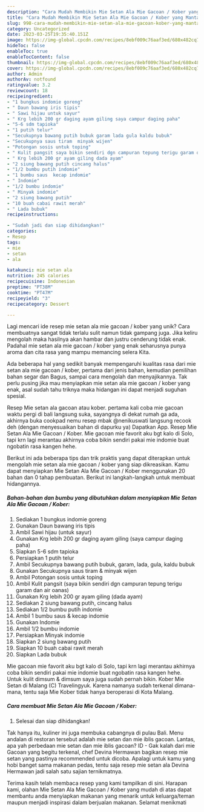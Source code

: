 ```yaml
---
description: "Cara Mudah Membikin Mie Setan Ala Mie Gacoan / Kober yang Mantap"
title: "Cara Mudah Membikin Mie Setan Ala Mie Gacoan / Kober yang Mantap"
slug: 998-cara-mudah-membikin-mie-setan-ala-mie-gacoan-kober-yang-mantap
category: Uncategorized
date: 2023-03-25T19:35:40.151Z
image: https://img-global.cpcdn.com/recipes/8ebf009c76aaf3ed/680x482cq70/mie-setan-ala-mie-gacoan-kober-foto-resep-utama.jpg
hideToc: false
enableToc: true
enableTocContent: false
thumbnail: https://img-global.cpcdn.com/recipes/8ebf009c76aaf3ed/680x482cq70/mie-setan-ala-mie-gacoan-kober-foto-resep-utama.jpg
cover: https://img-global.cpcdn.com/recipes/8ebf009c76aaf3ed/680x482cq70/mie-setan-ala-mie-gacoan-kober-foto-resep-utama.jpg
author: Admin
authorAv: notfound
ratingvalue: 3.2
reviewcount: 18
recipeingredient:
- "1 bungkus indomie goreng"
- " Daun bawang iris tipis"
- " Sawi hijau untuk sayur"
- " Krg lebih 200 gr daging ayam giling saya campur daging paha"
- "5-6 sdm tapioka"
- "1 putih telur"
- "Secukupnya bawang putih bubuk garam lada gula kaldu bubuk"
- "Secukupnya saus tiram  minyak wijen"
- "Potongan sosis untuk toping"
- " Kulit pangsit saya bikin sendiri dgn campuran tepung terigu garam dan air oanas"
- " Krg lebih 200 gr ayam giling dada ayam"
- "2 siung bawang putih cincang halus"
- "1/2 bumbu putih indomie"
- "1 bumbu saus  kecap indomie"
- " Indomie"
- "1/2 bumbu indomie"
- " Minyak indomie"
- "2 siung bawang putih"
- "10 buah cabai rawit merah"
- " Lada bubuk"
recipeinstructions:

- "Sudah jadi dan siap dihidangkan!"
categories:
- Resep
tags:
- mie
- setan
- ala

katakunci: mie setan ala 
nutrition: 245 calories
recipecuisine: Indonesian
preptime: "PT38M"
cooktime: "PT47M"
recipeyield: "3"
recipecategory: Dessert

---
```





Lagi mencari ide resep mie setan ala mie gacoan / kober yang unik? Cara membuatnya sangat tidak terlalu sulit namun tidak gampang juga. Jika keliru mengolah maka hasilnya akan hambar dan justru cenderung tidak enak. Padahal mie setan ala mie gacoan / kober yang enak seharusnya punya aroma dan cita rasa yang mampu memancing selera Kita.





Ada beberapa hal yang sedikit banyak mempengaruhi kualitas rasa dari mie setan ala mie gacoan / kober, pertama dari jenis bahan, kemudian pemilihan bahan segar dan Bagus, sampai cara mengolah dan menyajikannya. Tak perlu pusing jika mau menyiapkan mie setan ala mie gacoan / kober yang enak,      asal sudah tahu triknya maka hidangan ini dapat menjadi suguhan spesial.














Resep Mie setan ala gacoan atau kober. pertama kali coba mie gacoan waktu pergi di bali langsung suka, sayangnya di dekat rumah ga ada, akhirnya buka cookpad nemu resep mbak @nenikuswati langsung recook deh (dengan menyesuaikan bahan di dapurku ya) Dapatkan App. Resep Mie Setan Ala Mie Gacoan / Kober. Mie gacoan mie favorit aku bgt kalo di Solo, tapi krn lagi merantau akhirnya coba bikin sendiri pakai mie indomie buat ngobatin rasa kangen hehe.






Berikut ini ada beberapa tips dan trik praktis yang dapat diterapkan untuk mengolah mie setan ala mie gacoan / kober yang siap dikreasikan. Kamu dapat menyiapkan Mie Setan Ala Mie Gacoan / Kober menggunakan 20 bahan dan 0 tahap pembuatan. Berikut ini langkah-langkah untuk membuat hidangannya.

<!--inarticleads1-->

##### Bahan-bahan dan bumbu yang dibutuhkan dalam menyiapkan Mie Setan Ala Mie Gacoan / Kober:

1. Sediakan 1 bungkus indomie goreng
1. Gunakan  Daun bawang iris tipis
1. Ambil  Sawi hijau (untuk sayur)
1. Gunakan  Krg lebih 200 gr daging ayam giling (saya campur daging paha)
1. Siapkan 5-6 sdm tapioka
1. Persiapkan 1 putih telur
1. Ambil Secukupnya bawang putih bubuk, garam, lada, gula, kaldu bubuk
1. Gunakan Secukupnya saus tiram &amp; minyak wijen
1. Ambil Potongan sosis untuk toping
1. Ambil  Kulit pangsit (saya bikin sendiri dgn campuran tepung terigu garam dan air oanas)
1. Gunakan  Krg lebih 200 gr ayam giling (dada ayam)
1. Sediakan 2 siung bawang putih, cincang halus
1. Sediakan 1/2 bumbu putih indomie
1. Ambil 1 bumbu saus &amp; kecap indomie
1. Gunakan  Indomie
1. Ambil 1/2 bumbu indomie
1. Persiapkan  Minyak indomie
1. Siapkan 2 siung bawang putih
1. Siapkan 10 buah cabai rawit merah
1. Siapkan  Lada bubuk


Mie gacoan mie favorit aku bgt kalo di Solo, tapi krn lagi merantau akhirnya coba bikin sendiri pakai mie indomie buat ngobatin rasa kangen hehe. Untuk kulit dimsum &amp; dimsum saya juga sudah pernah bikin. Kober Mie Setan di Malang (C) Travelingyuk. Karena namanya sudah terkenal dimana-mana, tentu saja Mie Kober tidak hanya beroperasi di Kota Malang. 

<!--inarticleads2-->

##### Cara membuat Mie Setan Ala Mie Gacoan / Kober:


1. Selesai dan siap dihidangkan!

Tak hanya itu, kuliner ini juga membuka cabangnya di pulau Bali. Menu andalan di restoran tersebut adalah mie setan dan mie iblis gacoan. Lantas, apa yah perbedaan mie setan dan mie iblis gacoan? ID - Gak kalah dari mie Gacoan yang begitu terkenal, chef Devina Hermawan bagikan resep mie setan yang pastinya recommended untuk dicoba. Apalagi untuk kamu yang hobi banget sama makanan pedas, tentu saja resep mie setan ala Devina Hermawan jadi salah satu sajian ternikmatnya. 

Terima kasih telah membaca resep yang kami tampilkan di sini. Harapan kami, olahan Mie Setan Ala Mie Gacoan / Kober yang mudah di atas dapat membantu anda menyiapkan makanan yang menarik untuk keluarga/teman maupun menjadi inspirasi dalam berjualan makanan. Selamat menikmati
